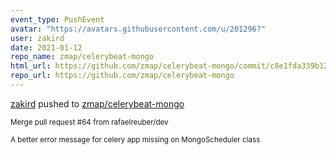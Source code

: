```yaml
---
event_type: PushEvent
avatar: "https://avatars.githubusercontent.com/u/201296?"
user: zakird
date: 2021-01-12
repo_name: zmap/celerybeat-mongo
html_url: https://github.com/zmap/celerybeat-mongo/commit/c8e1fda339b120fa61596102975cb95c667c3666
repo_url: https://github.com/zmap/celerybeat-mongo
---
```


<a href='https://github.com/zakird' target='_blank'>zakird</a> pushed to <a href='https://github.com/zmap/celerybeat-mongo' target='_blank'>zmap/celerybeat-mongo</a>

<small>Merge pull request #64 from rafaelreuber/dev

A better error message for celery app missing on MongoScheduler class